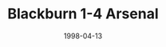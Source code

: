 ---
layout: post
header: Blackburn 1-4 Arsenal
date: 1998-04-13
categories: premier-league
video: TWTNSsqG2uk
summary: "Arsenal brushed aside title rivals Blackburn with a scintillating first half display."
excerpt: "Arsenal brushed aside title rivals Blackburn with a scintillating first half display."
title: Blackburn 1-4 Arsenal
---